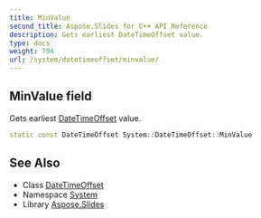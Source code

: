 ```yaml
---
title: MinValue
second_title: Aspose.Slides for C++ API Reference
description: Gets earliest DateTimeOffset value.
type: docs
weight: 794
url: /system/datetimeoffset/minvalue/
---
```

## MinValue field


Gets earliest [DateTimeOffset](../) value.

```cpp
static const DateTimeOffset System::DateTimeOffset::MinValue
```

## See Also

* Class [DateTimeOffset](../)
* Namespace [System](../../)
* Library [Aspose.Slides](../../../)